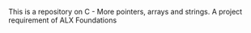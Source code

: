 This is a repository on C - More pointers, arrays and strings. 
A project requirement of ALX Foundations 
